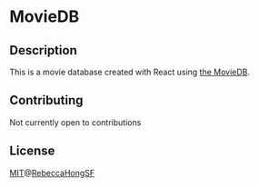 # MovieDB

## Description
This is a movie database created with React using [the MovieDB](https://www.themoviedb.org/).

## Contributing
Not currently open to contributions

## License
[MIT](https://choosealicense.com/licenses/mit/)@[RebeccaHongSF](https://rebeccahong.me)
